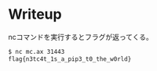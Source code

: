 # Writeup

ncコマンドを実行するとフラグが返ってくる。

```bash
$ nc mc.ax 31443
flag{n3tc4t_1s_a_pip3_t0_the_w0rld}
```

<!-- flag{n3tc4t_1s_a_pip3_t0_the_w0rld} -->
